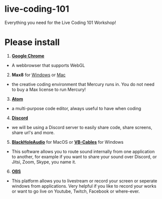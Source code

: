 # live-coding-101
Everything you need for the Live Coding 101 Workshop!

# Please install

1. [**Google Chrome**](https://www.google.com/chrome/)
  - A webbrowser that supports WebGL
2. **Max8** for [Windows](https://akiaj5esl75o5wbdcv2a-maxmspjitter.s3.amazonaws.com/Max808_x64_190808.zip) or [Mac](https://akiaj5esl75o5wbdcv2a-maxmspjitter.s3.amazonaws.com/Max808_190808.dmg)
  - the creative coding environment that Mercury runs in. You do not need to buy a Max license to run Mercury!
3. [**Atom**](https://atom.io/)
  - a multi-purpose code editor, always useful to have when coding
4. [**Discord**](https://discord.com/new)
  - we will be using a Discord server to easily share code, share screens, share url's and more.
5. [**BlackHoleAudio**](https://existential.audio/blackhole/?pk_campaign=github&pk_kwd=release) for MacOS or [**VB-Cables**](https://www.vb-audio.com/Cable/) for Windows
  - This software allows you to route sound internally from one application to another, for example if you want to share your sound over Discord, or Jitsi, Zoom, Skype, you name it.
6. [**OBS**](https://obsproject.com/)
  - This platform allows you to livestream or record your screen or seperate windows from applications. Very helpful if you like to record your works or want to go live on Youtube, Twitch, Facebook or where-ever.
